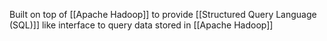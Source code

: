 Built on top of [[Apache Hadoop]] to provide [[Structured Query Language (SQL)]] like interface to query data stored in [[Apache Hadoop]]
